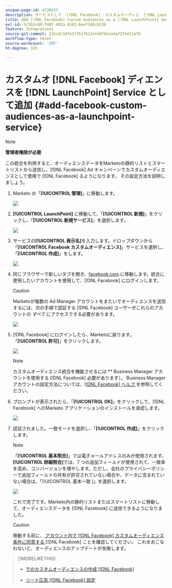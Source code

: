 ```yaml
---
unique-page-id: 4720257
description: サービスとして  [!DNL Facebook]  カスタムオーディエ  [!DNL LaunchPoint]  スの追加 – Marketo ドキュメント – 製品ドキュメント
title: Add [!DNL Facebook] Custom Audiences as a [!DNL LaunchPoint] Service
exl-id: 5c5b5c80-fd0f-482a-8163-6eef3dbcb236
feature: Integrations
source-git-commit: 21bcdc10fe1f3517612efe0f8e2adaf2f4411a70
workflow-type: tm+mt
source-wordcount: '297'
ht-degree: 32%

---
```


# カスタムオ [!DNL Facebook] ディエンスを [!DNL LaunchPoint] Service として追加 {#add-facebook-custom-audiences-as-a-launchpoint-service}

>[!NOTE]
>
>**管理者権限が必要**

この統合を利用すると、オーディエンスデータをMarketoの静的リストとスマートリストから送信し、[!DNL Facebook] Ad キャンペーンでカスタムオーディエンスとして使用で [!DNL Facebook] るようになります。 その設定方法を説明しましょう。

1. Marketo の「**[!UICONTROL 管理]**」に移動します。

   ![](assets/image2016-11-29-10-3a50-3a29.png)

1. **[!UICONTROL LaunchPoint]** に移動して、「**[!UICONTROL 新規]**」をクリックし、「**[!UICONTROL 新規サービス]**」を選択します。

   ![](assets/image2016-11-29-10-3a51-3a11.png)

1. サービスの&#x200B;**[!UICONTROL 表示名]**&#x200B;を入力します。ドロップダウンから「**[!UICONTROL Facebook カスタムオーディエンス]**」サービスを選択し、「**[!UICONTROL 作成]**」をします。

   ![](assets/image2016-11-29-12-3a51-3a8.png)

1. 同じブラウザーで新しいタブを開き、[facebook.com](https://www.facebook.com/).に移動します。統合に使用したいアカウントを使用して、[!DNL Facebook] にログインします。

   >[!CAUTION]
   >
   >Marketoが複数の Ad Manager アカウントをまたいでオーディエンスを送信するには、次の手順で認証する [!DNL Facebook] ユーザーがこれらのアカウントの *すべて* にアクセスできる必要があります。

   ![](assets/image2016-11-29-10-3a52-3a29.png)

1. [!DNL Facebook] にログインしたら、Marketoに戻ります。 「**[!UICONTROL 許可]**」をクリックします。

   ![](assets/fb-custom-authorize-hand.png)

   >[!NOTE]
   >
   >カスタムオーディエンス統合を機能させるには ** Business Manager アカウントを使用する [!DNL Facebook] 必要があります）。 Business Manager アカウントの設定方法については、[[!DNL Facebook]  ヘルプ ](https://www.facebook.com/business/help/1710077379203657) を参照してください。

1. プロンプトが表示されたら、「**[!UICONTROL OK]**」をクリックして、[!DNL Facebook] へのMarketo アプリケーションのインストールを承認します。

   ![](assets/image2016-11-29-10-3a56-3a3.png)

1. 認証されました。一致モードを選択し、「**[!UICONTROL 作成]**」をクリックします。

   >[!NOTE]
   >
   >「**[!UICONTROL 基本照合]**」では電子メールアドレスのみが使用されます。**[!UICONTROL 詳細照合]**&#x200B;では、7 つの追加フィールドが使用されて、一致率を高め、コンバージョンを増やします。ただし、会社のプライバシーポリシーで追加フィールドの共有が許可されていない場合や、データに含まれていない場合は、「[!UICONTROL  基本一致 ]」を選択します。

   ![](assets/fb-custom-adv-matching-hands.png)

   これで完了です。Marketo内の静的リストまたはスマートリストに移動して、オーディエンスデータを [!DNL Facebook] に送信できるようになりました。

   >[!CAUTION]
   >
   >移動する前に、[ アカウント内で  [!DNL Facebook] カスタムオーディエンス条件に同意する ](https://www.facebook.com/ads/manage/customaudiences/tos.php)[!DNL Facebook] ことを確認してください。 これをおこなわないと、オーディエンスのアップデートが失敗します。

>[!MORELIKETHIS]
>
>* [ でのカスタムオーディエンスの作成  [!DNL Facebook]](/help/marketo/product-docs/demand-generation/facebook/create-a-custom-audience-in-facebook.md)
>
>* [ リード広告  [!DNL Facebook]  設定 ](/help/marketo/product-docs/demand-generation/facebook/set-up-facebook-lead-ads.md)
